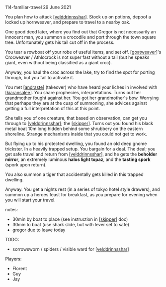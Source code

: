 114-familiar-travel
29 June 2021

You plan how to attack [[velddrinnsshar]]. Stock up on potions, depoof a locked up hornweaver, and prepare to travel to a nearby oak.

One good deed later, where you find out that Gregor is not necessarily an innocent man, you summon a crocodile and port through the town square tree. Unfortunately gets his tail cut off in the process.

You tear a rowboat off your robe of useful items, and set off. [[goatweaver]]'s Crocweaver / Athlocrock is not super fast without a tail (but he speaks giant, even without being classified as a giant croc).

Anyway, you haul the croc across the lake, try to find the spot for porting through, but you fail to activate it.

You met [[andraste]] (takeover) who have heard your liches in involved with [[kiaransalee]]. You share prophecies, interpretations. Turns out her grandmother fought against her. You got her grandmother's bow. Worrying that perhaps they are at the cusp of summoning, she advices against getting a full interpretation of this at this point.

She tells you of one creature, that based on observation, can get you through to [[velddrinnsshar]]; the [[skipper]]. Turns out you found his black metal boat 10m long hidden behind some shrubbery on the eastern shoreline. Strange mechanisms inside that you could not get to work.

But flying up to his protected dwelling, you found an old deep gnome trickster. In a heavily trapped setup. You bargain for a deal. The deal; you get safe travel and return from [[velddrinnsshar]], and he gets the __beholder mirror__, an extremely luminous __halos light topaz__, and the __tasting spork__ (spork upon return).

You also summon a tiger that accidentally gets killed in this trapped dwelling.

Anyway. You get a nights rest (in a series of tokyo hotel style drawers), and summon up a heroes feast for breakfast, as you prepare for evening when you will start your travel.

notes:
- 30min by boat to place (see instruction in [[skipper]] doc)
- 30min to boat (use shark slide, but with lever set to safe)
- gregor due to leave today

TODO:
- sorrowsworn / spiders / visible ward for [[velddrinnsshar]]

Players:
- Florent
- Guy
- Jay

[//begin]: # "Autogenerated link references for markdown compatibility"
[velddrinnsshar]: ../east/velddrinnsshar "V'elddrinnsshar"
[goatweaver]: ../pcs/goatweaver "Goatweaver"
[andraste]: ../pcs/andraste "Andraste"
[kiaransalee]: ../deities/kiaransalee "Kiaransalee"
[skipper]: ../pcs/skipper "The Skipper"
[//end]: # "Autogenerated link references"
